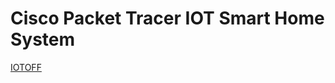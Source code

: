 # Cisco Packet Tracer IOT Smart Home System
[IOTOFF](https://user-images.githubusercontent.com/61555936/116001649-0a294b80-a613-11eb-93d6-3e63b72208c5.png)
